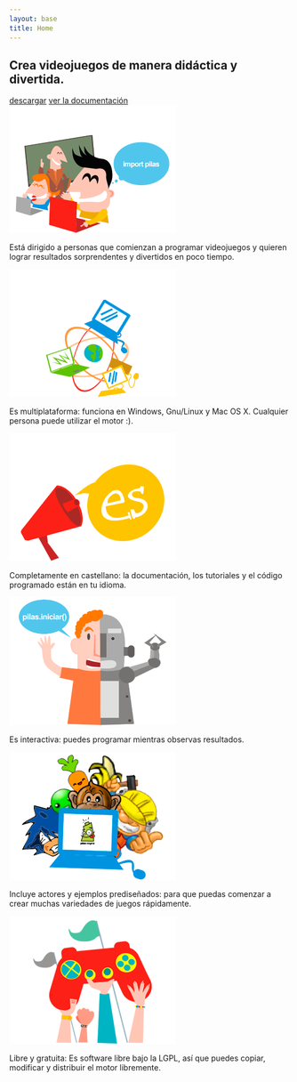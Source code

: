 ```yaml
---
layout: base 
title: Home
---
```



<h2 class="tagline">Crea videojuegos de manera didáctica y divertida.</h2>

<div class="clearfix center">
    <a href='./descargas.html' class='button green'>descargar</a>
    <a href='./docs.html' class='button yellow'>ver la documentación</a>
</div>

<div id="features">
<div class="grid_12 alpha">
  <div class="feature grid_4 alpha">
       <img class="aligncenter" src="./images/primeros-pasos.png" alt="Comenzar a programar con pilas" />
       <p>Está dirigido a personas que comienzan a programar videojuegos y quieren lograr resultados sorprendentes y divertidos en poco tiempo.</p>
  </div>
  <div class="feature grid_4">
       <img class="aligncenter" src="./images/multiplataforma.png" alt="Es multiplataforma" />
       <p>Es multiplataforma: funciona en Windows, Gnu/Linux y Mac OS X. Cualquier persona puede utilizar el motor :).</p>
  </div>
  <div class="feature grid_4 omega">
       <img class="aligncenter" src="./images/completamente-castellano.png" alt="Completamente es castellano" />
       <p>Completamente en castellano: la documentación, los tutoriales y el código programado están en tu idioma.</p>
  </div>
</div>
<div class="grid_12 alpha">
  <div class="feature grid_4 alpha">
       <img src="./images/interactiva.png" alt="Totalmente interactiva" />
       <p>Es interactiva: puedes programar mientras observas resultados. </p>
  </div>
  <div class="feature grid_4">
       <img src="./images/actores-incluidos.png" alt="Actores prediseñados incluidos" />
       <p>Incluye actores y ejemplos prediseñados: para que puedas comenzar a crear muchas variedades de juegos rápidamente.</p>
  </div>
  <div class="feature grid_4 omega">
       <img src="./images/libre-gratuita.png" alt="Es libre y gratuita" />
       <p>Libre y gratuita: Es software libre bajo la LGPL, así que puedes copiar, modificar y distribuir el motor libremente.</p>
  </div>
</div>
</div>

